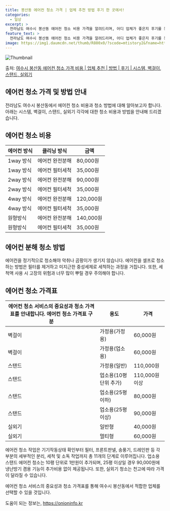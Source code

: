 ```yaml
---
title: 봉산동 에어컨 청소 가격 | 업체 추천 방법 후기 한 곳에서!
categories:
  - 일상
excerpt: >
  전라남도 여수시 봉산동 에어컨 청소 비용 가격을 알려드리며, 어디 업체가 좋은지 후기를 통해 알아보겠습니다. 현재 글에서는 시스템, 벽걸이, 스탠드, 실외기 각각에 대해 청소 비용이 나와 있으니 참고하시면 되겠습니다. 에어컨 분해 청소 방법 보기 👈 클릭셀프 에어컨 청소 방법 보기👈 클릭여수시 봉산동 에어컨 청소 비용시스템에어컨 방식클리닝방식금액1way 방식에어컨 완전분해80,000원1way 방식에어컨 필터세척35,000원2way 방식에어컨 완전분해90,000원2way 방식에어컨 필터세척35,000원4way 방식에어컨 완전분해120,000원4way 방식에어컨 필터세척35,000원원형방식에어컨 완전분해140,000원원형방식에어컨 필터세척35,000원에어컨 청소 견적 샘플 보기 👈 클릭에어컨 냄새의 원인에어..
feature_text: >
  전라남도 여수시 봉산동 에어컨 청소 비용 가격을 알려드리며, 어디 업체가 좋은지 후기를 통해 알아보겠습니다. 현재 글에서는 시스템, 벽걸이, 스탠드, 실외기 각각에 대해 청소 비용이 나와 있으니 참고하시면 되겠습니다. 에어컨 분해 청소 방법 보기 👈 클릭셀프 에어컨 청소 방법 보기👈 클릭여수시 봉산동 에어컨 청소 비용시스템에어컨 방식클리닝방식금액1way 방식에어컨 완전분해80,000원1way 방식에어컨 필터세척35,000원2way 방식에어컨 완전분해90,000원2way 방식에어컨 필터세척35,000원4way 방식에어컨 완전분해120,000원4way 방식에어컨 필터세척35,000원원형방식에어컨 완전분해140,000원원형방식에어컨 필터세척35,000원에어컨 청소 견적 샘플 보기 👈 클릭에어컨 냄새의 원인에어..
image: https://img1.daumcdn.net/thumb/R800x0/?scode=mtistory2&fname=https%3A%2F%2Fblog.kakaocdn.net%2Fdn%2FbvxGQI%2FbtsHw4T9Kgk%2FQ1xRp9wOwOd8IhgW4qz8w1%2Fimg.webp
---
```


![Thumbnail](https://img1.daumcdn.net/thumb/R800x0/?scode=mtistory2&fname=https%3A%2F%2Fblog.kakaocdn.net%2Fdn%2FbvxGQI%2FbtsHw4T9Kgk%2FQ1xRp9wOwOd8IhgW4qz8w1%2Fimg.webp)

<p>출처: <a href="https://onioninfo.kr/entry/%EC%97%AC%EC%88%98%EC%8B%9C-%EB%B4%89%EC%82%B0%EB%8F%99-%EC%97%90%EC%96%B4%EC%BB%A8-%EC%B2%AD%EC%86%8C-%EA%B0%80%EA%B2%A9-%EB%B9%84%EC%9A%A9-%EC%97%85%EC%B2%B4-%EC%B6%94%EC%B2%9C-%EB%B0%A9%EB%B2%95-%ED%9B%84%EA%B8%B0-%EC%8B%9C%EC%8A%A4%ED%85%9C-%EB%B2%BD%EA%B1%B8%EC%9D%B4-%EC%8A%A4%ED%83%A0%EB%93%9C-%EC%8B%A4%EC%99%B8%EA%B8%B0" rel="dofollow">여수시 봉산동 에어컨 청소 가격 비용 | 업체 추천 | 방법 | 후기 | 시스템, 벽걸이, 스탠드, 실외기</a> </p>

## 에어컨 청소 가격 및 방법 안내

전라남도 여수시 봉산동에서 에어컨 청소 비용과 청소 방법에 대해 알아보고자 합니다. 아래는 시스템, 벽걸이, 스탠드, 실외기 각각에 대한
청소 비용과 방법을 안내해 드리겠습니다.

## 에어컨 청소 비용

**에어컨 방식** | **클리닝 방식** | **금액**  
---|---|---  
1way 방식 | 에어컨 완전분해 | 80,000원  
1way 방식 | 에어컨 필터세척 | 35,000원  
2way 방식 | 에어컨 완전분해 | 90,000원  
2way 방식 | 에어컨 필터세척 | 35,000원  
4way 방식 | 에어컨 완전분해 | 120,000원  
4way 방식 | 에어컨 필터세척 | 35,000원  
원형방식 | 에어컨 완전분해 | 140,000원  
원형방식 | 에어컨 필터세척 | 35,000원  
  


## 에어컨 분해 청소 방법

에어컨을 정기적으로 청소해야 악취나 곰팡이가 생기지 않습니다. 에어컨을 셀프로 청소하는 방법은 필터를 제거하고 미지근한 중성세제로 세척하는
과정을 거칩니다. 또한, 세척액 사용 시 고장의 위험과 너무 많이 뿌릴 경우 주의해야 합니다.



## 에어컨 청소 가격표

에어컨 청소 서비스의 중요성과 청소 가격표를 안내합니다.  에어컨 청소 가격표 **구분** | **용도** | **가격**  
---|---|---  
벽걸이 | 가정용(가정용) | 60,000원  
벽걸이 | 가정용(업소용) | 60,000원  
스탠드 | 가정용(일반) | 110,000원  
스탠드 | 업소용(10평 단위 추가) | 110,000원 이상  
스탠드 | 업소용(25평 이하) | 80,000원  
스탠드 | 업소용(25평 이상) | 90,000원  
실외기 | 일반형 | 40,000원  
실외기 | 멀티형 | 60,000원  
  


에어컨 청소 작업은 기기작동상태 확인부터 필터, 프론트판넬, 송풍기, 드레인판 등 각 부분의 세부적인 분리, 세척 및 소독 작업까지 총
11개의 단계로 이루어집니다. 업소용 스탠드 에어컨 청소는 10평 단위로 1만원이 추가되며, 25평 이상일 경우 90,000원에 냉난방기
겸용 기능이 추가비용 없이 제공됩니다. 또한, 실외기 청소는 천고에 따라 가격이 달라질 수 있습니다.



에어컨 청소 서비스의 중요성과 청소 가격표를 통해 여수시 봉산동에서 적합한 업체를 선택할 수 있을 것입니다.

 

도움이 되는 정보는, <a href="https://onioninfo.kr" rel="dofollow">https://onioninfo.kr</a>



